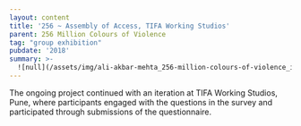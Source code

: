 ```yaml
---
layout: content
title: '256 ~ Assembly of Access, TIFA Working Studios'
parent: 256 Million Colours of Violence
tag: "group exhibition"
pubdate: '2018'
summary: >-
  ![null](/assets/img/ali-akbar-mehta_256-million-colours-of-violence_installation-view_tifa-working-studios-pune_2018.jpg)
---
```

The ongoing project continued with an iteration at TIFA Working Studios, Pune, where participants engaged with the questions in the survey and participated through submissions of the questionnaire.
